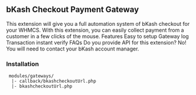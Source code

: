 ## bKash Checkout Payment Gateway

This extension will give you a full automation system of bKash checkout for your WHMCS. With this extension, you can easily collect payment from a customer in a few clicks of the mouse.
Features
Easy to setup
Gateway log
Transaction instant verify
FAQs
Do you provide API for this extension?
No! You will need to contact your bKash account manager.

### Installation

```
 modules/gateways/
  |- callback/bkashcheckoutUrl.php
  |- bkashcheckoutUrl.php
```
